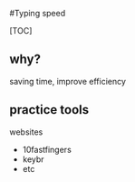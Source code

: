 #Typing speed

[TOC]


## why?

saving time, improve efficiency


## practice tools

websites
- 10fastfingers
- keybr
- etc


